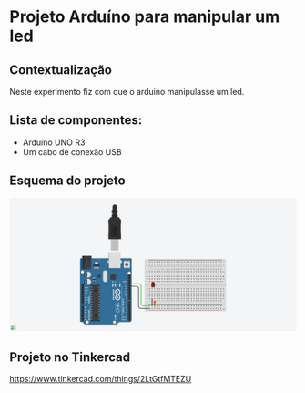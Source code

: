# Projeto Arduíno para manipular um led

## Contextualização

Neste experimento fiz com que o arduino manipulasse um led.

## Lista de componentes:

- Arduíno UNO R3
- Um cabo de conexão USB

## Esquema do projeto

![Esquema do projeto](esquema_projeto.png)

## Projeto no Tinkercad

https://www.tinkercad.com/things/2LtGtfMTEZU


